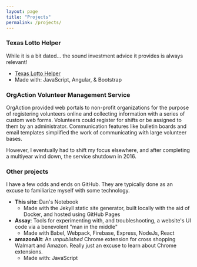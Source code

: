```yaml
---
layout: page
title: "Projects"
permalink: /projects/
---
```



### Texas Lotto Helper 
While it is a bit dated... the sound investment advice it provides is always relevant! 
<!-- only works over http... -->
* [Texas Lotto Helper](http://www.danmoore.org/texasLottoHelper/dist/lotto.v001.html#/smart)
* Made with: JavaScript, Angular, & Bootstrap

### OrgAction Volunteer Management Service
OrgAction provided web portals to non-profit organizations for the purpose of registering volunteers online and collecting information with a series of custom web forms. Volunteers could register for shifts or be assigned to them by an administrator. Communication features like bulletin boards and email templates simplified the work of communicating with large volunteer bases.

However, I eventually had to shift my focus elsewhere, and after completing a multiyear wind down, the service shutdown in 2016.

### Other projects
I have a few odds and ends on GitHub. They are typically done as an excuse to familiarize myself with some technology.
* **This site**: Dan's Notebook
    * Made with the Jekyll static site generator, built locally with the aid of Docker, and hosted using GitHub Pages
* **Assay**: Tools for experimenting with, and troubleshooting, a website's UI code via a benevolent "man in the middle"
    * Made with Babel, Webpack, Firebase, Express, NodeJs, React
* **amazonAlt**: An _unpublished_ Chrome extension for cross shopping Walmart and Amazon. Really just an excuse to learn about Chrome extensions.
    * Made with: JavaScript

